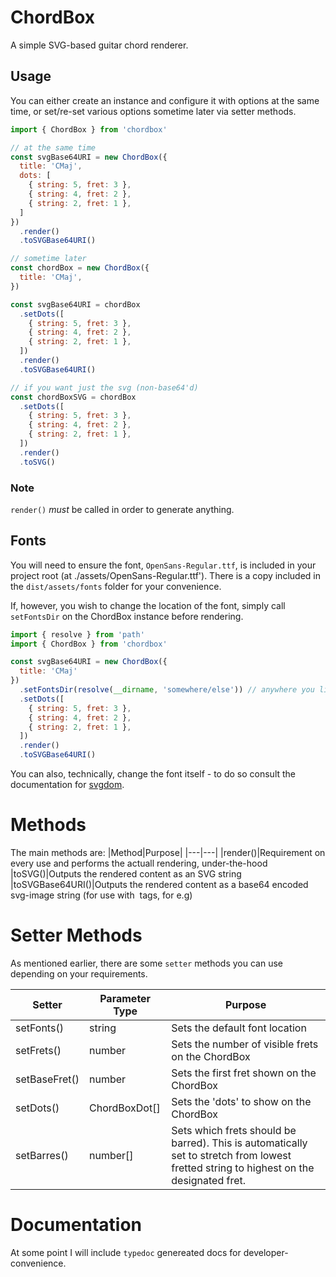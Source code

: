 # ChordBox

A simple SVG-based guitar chord renderer.

## Usage

You can either create an instance and configure it with options at the same time, or set/re-set various options sometime later via setter methods.

```js
import { ChordBox } from 'chordbox'

// at the same time
const svgBase64URI = new ChordBox({
  title: 'CMaj',
  dots: [
    { string: 5, fret: 3 },
    { string: 4, fret: 2 },
    { string: 2, fret: 1 },
  ]
})
  .render()
  .toSVGBase64URI()

// sometime later
const chordBox = new ChordBox({
  title: 'CMaj',
})

const svgBase64URI = chordBox
  .setDots([
    { string: 5, fret: 3 },
    { string: 4, fret: 2 },
    { string: 2, fret: 1 },
  ])
  .render()
  .toSVGBase64URI()

// if you want just the svg (non-base64'd)
const chordBoxSVG = chordBox
  .setDots([
    { string: 5, fret: 3 },
    { string: 4, fret: 2 },
    { string: 2, fret: 1 },
  ])
  .render()
  .toSVG()
```

### Note

`render()` *must* be called in order to generate anything.

## Fonts

You will need to ensure the font, `OpenSans-Regular.ttf`, is included in your project root (at ./assets/OpenSans-Regular.ttf'). There is a copy included in the `dist/assets/fonts` folder for your convenience.

If, however, you wish to change the location of the font, simply call `setFontsDir` on the ChordBox instance before rendering.

```js
import { resolve } from 'path'
import { ChordBox } from 'chordbox'

const svgBase64URI = new ChordBox({
  title: 'CMaj'
})
  .setFontsDir(resolve(__dirname, 'somewhere/else')) // anywhere you like
  .setDots([
    { string: 5, fret: 3 },
    { string: 4, fret: 2 },
    { string: 2, fret: 1 },
  ])
  .render()
  .toSVGBase64URI()
```

You can also, technically, change the font itself - to do so consult the documentation for [svgdom](https://github.com/svgdotjs/svgdom#fonts).

# Methods

The main methods are:
|Method|Purpose|
|---|---|
|render()|Requirement on every use and performs the actuall rendering, under-the-hood
|toSVG()|Outputs the rendered content as an SVG string
|toSVGBase64URI()|Outputs the rendered content as a base64 encoded svg-image string (for use with <img> tags, for e.g)

# Setter Methods

As mentioned earlier, there are some `setter` methods you can use depending on your requirements.

|Setter|Parameter Type|Purpose|
|---|---|---|
|setFonts()|string|Sets the default font location
|setFrets()|number|Sets the number of visible frets on the ChordBox
|setBaseFret()|number|Sets the first fret shown on the ChordBox
|setDots()|ChordBoxDot[]|Sets the 'dots' to show on the ChordBox
|setBarres()|number[]|Sets which frets should be barred). This is automatically set to stretch from lowest fretted string to highest on the designated fret.

# Documentation

At some point I will include `typedoc` genereated docs for developer-convenience.